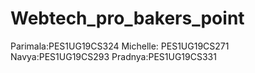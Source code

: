# Webtech_pro_bakers_point

Parimala:PES1UG19CS324
Michelle: PES1UG19CS271
Navya:PES1UG19CS293
Pradnya:PES1UG19CS331

